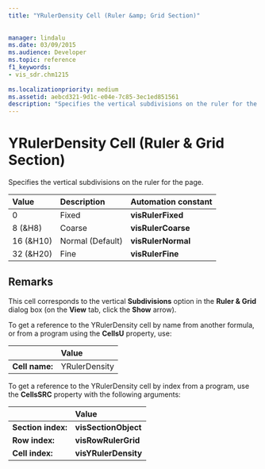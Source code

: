 ```yaml
---
title: "YRulerDensity Cell (Ruler &amp; Grid Section)"
 
 
manager: lindalu
ms.date: 03/09/2015
ms.audience: Developer
ms.topic: reference
f1_keywords:
- vis_sdr.chm1215
 
ms.localizationpriority: medium
ms.assetid: aebcd321-9d1c-e04e-7c85-3ec1ed851561
description: "Specifies the vertical subdivisions on the ruler for the page."
---
```


# YRulerDensity Cell (Ruler &amp; Grid Section)

Specifies the vertical subdivisions on the ruler for the page.
  
|**Value**|**Description**|**Automation constant**|
|:-----|:-----|:-----|
|0  <br/> |Fixed  <br/> |**visRulerFixed** <br/> |
|8 (&amp;H8)  <br/> |Coarse  <br/> |**visRulerCoarse** <br/> |
|16 (&amp;H10)  <br/> |Normal (Default)  <br/> |**visRulerNormal** <br/> |
|32 (&amp;H20)  <br/> |Fine  <br/> |**visRulerFine** <br/> |
   
## Remarks

This cell corresponds to the vertical **Subdivisions** option in the **Ruler &amp; Grid** dialog box (on the **View** tab, click the **Show** arrow). 
  
To get a reference to the YRulerDensity cell by name from another formula, or from a program using the **CellsU** property, use: 
  
||Value |
|:-----|:-----|
|**Cell name:**  <br/> |YRulerDensity  <br/> |
   
To get a reference to the YRulerDensity cell by index from a program, use the **CellsSRC** property with the following arguments: 
  
||Value |
|:-----|:-----|
|**Section index:**  <br/> |**visSectionObject** <br/> |
|**Row index:**  <br/> |**visRowRulerGrid** <br/> |
|**Cell index:**  <br/> |**visYRulerDensity** <br/> |
   

